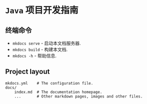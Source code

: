# `Java` 项目开发指南

## 终端命令

* `mkdocs serve` - 启动本文档服务器.
* `mkdocs build` - 构建本文档.
* `mkdocs -h` - 帮助信息.

## Project layout

    mkdocs.yml    # The configuration file.
    docs/
        index.md  # The documentation homepage.
        ...       # Other markdown pages, images and other files.